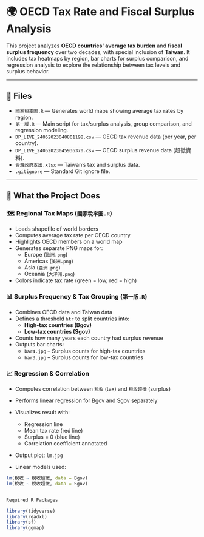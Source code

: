 # 🌍 OECD Tax Rate and Fiscal Surplus Analysis

This project analyzes **OECD countries' average tax burden** and **fiscal surplus frequency** over two decades, with special inclusion of **Taiwan**. It includes tax heatmaps by region, bar charts for surplus comparison, and regression analysis to explore the relationship between tax levels and surplus behavior.

---

## 📁 Files

- `國家稅率圖.R` — Generates world maps showing average tax rates by region.
- `第一版.R` — Main script for tax/surplus analysis, group comparison, and regression modeling.
- `DP_LIVE_24052023040801198.csv` — OECD tax revenue data (per year, per country).
- `DP_LIVE_24052023045936370.csv` — OECD surplus revenue data (超徵資料).
- `台灣政府支出.xlsx` — Taiwan’s tax and surplus data.
- `.gitignore` — Standard Git ignore file.

---

## 🧾 What the Project Does

### 🗺️ Regional Tax Maps (`國家稅率圖.R`)

- Loads shapefile of world borders
- Computes average tax rate per OECD country
- Highlights OECD members on a world map
- Generates separate PNG maps for:
  - Europe (`歐洲.png`)
  - Americas (`美洲.png`)
  - Asia (`亞洲.png`)
  - Oceania (`大洋洲.png`)
- Colors indicate tax rate (green = low, red = high)

### 📊 Surplus Frequency & Tax Grouping (`第一版.R`)

- Combines OECD data and Taiwan data
- Defines a threshold `htr` to split countries into:
  - **High-tax countries (Bgov)**
  - **Low-tax countries (Sgov)**
- Counts how many years each country had surplus revenue
- Outputs bar charts:
  - `bar4.jpg` – Surplus counts for high-tax countries
  - `bar3.jpg` – Surplus counts for low-tax countries

### 📈 Regression & Correlation

- Computes correlation between `稅收` (tax) and `稅收超徵` (surplus)
- Performs linear regression for Bgov and Sgov separately
- Visualizes result with:
  - Regression line
  - Mean tax rate (red line)
  - Surplus = 0 (blue line)
  - Correlation coefficient annotated
- Output plot: `lm.jpg`

- Linear models used:
```r
lm(稅收 ~ 稅收超徵, data = Bgov)
lm(稅收 ~ 稅收超徵, data = Sgov)


Required R Packages

library(tidyverse)
library(readxl)
library(sf)
library(ggmap)
